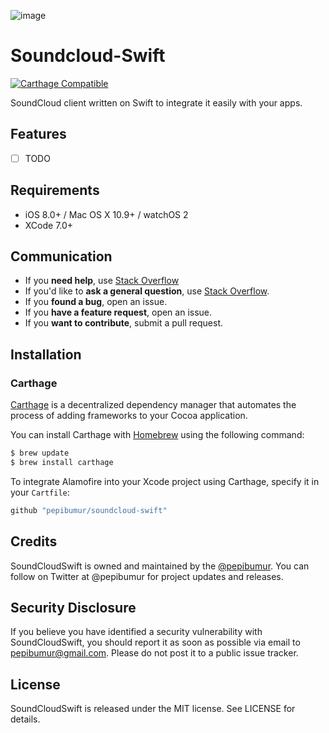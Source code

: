 ![image](https://github.com/pepibumur/SoundCloud-Swift/blob/master/Assets/header.png?raw=true)
# Soundcloud-Swift

[![Carthage Compatible](https://img.shields.io/badge/Carthage-compatible-4BC51D.svg?style=flat)](https://github.com/Carthage/Carthage)

SoundCloud client written on Swift to integrate it easily with your apps.

## Features
- [ ] TODO

## Requirements

- iOS 8.0+ / Mac OS X 10.9+ / watchOS 2
- XCode 7.0+

## Communication
- If you **need help**, use [Stack Overflow](http://stackoverflow.com/questions/tagged/soundcloudswift)
- If you'd like to **ask a general question**, use [Stack Overflow](http://stackoverflow.com/questions/tagged/soundcloudswift).
- If you **found a bug**, open an issue.
- If you **have a feature request**, open an issue.
- If you **want to contribute**, submit a pull request.

## Installation
### Carthage

[Carthage](https://github.com/Carthage/Carthage) is a decentralized dependency manager that automates the process of adding frameworks to your Cocoa application.

You can install Carthage with [Homebrew](http://brew.sh/) using the following command:

```bash
$ brew update
$ brew install carthage
```

To integrate Alamofire into your Xcode project using Carthage, specify it in your `Cartfile`:

```ruby
github "pepibumur/soundcloud-swift"
```

## Credits

SoundCloudSwift is owned and maintained by the [@pepibumur](https://github.com/pepibumur). You can follow on Twitter at @pepibumur for project updates and releases.

## Security Disclosure

If you believe you have identified a security vulnerability with SoundCloudSwift, you should report it as soon as possible via email to pepibumur@gmail.com. Please do not post it to a public issue tracker.

## License

SoundCloudSwift is released under the MIT license. See LICENSE for details.
